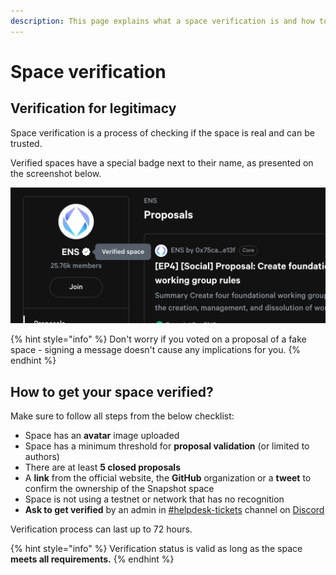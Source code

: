 ```yaml
---
description: This page explains what a space verification is and how to get verified.
---
```


# Space verification

## Verification for legitimacy

Space verification is a process of checking if the space is real and can be trusted.&#x20;

Verified spaces have a special badge next to their name, as presented on the screenshot below.

![](<../../.gitbook/assets/image (79).png>)

{% hint style="info" %}
Don't worry if you voted on a proposal of a fake space - signing a message doesn't cause any implications for you.
{% endhint %}

## How to get your space verified?

Make sure to follow all steps from the below checklist:

* Space has an **avatar** image uploaded
* Space has a minimum threshold for **proposal validation** (or limited to authors)
* There are at least **5 closed proposals**
* A **link** from the official website, the **GitHub** organization or a **tweet** to confirm the ownership of the Snapshot space
* Space is not using a testnet or network that has no recognition
* **Ask to get verified** by an admin in [#helpdesk-tickets](https://discord.com/channels/707079246388133940/1090290400943677440) channel on [Discord](https://discord.snapshot.org)

Verification process can last up to 72 hours.

{% hint style="info" %}
Verification status is valid as long as the space **meets all requirements.**
{% endhint %}
